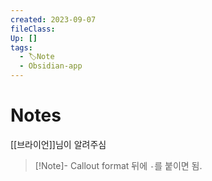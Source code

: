```yaml
---
created: 2023-09-07
fileClass: 
Up: []
tags:
  - 🏷️Note
  - Obsidian-app
---
```


# Notes
[[브라이언]]님이 알려주심

>[!Note]-
>Callout format 뒤에 `-`를 붙이면 됨.

